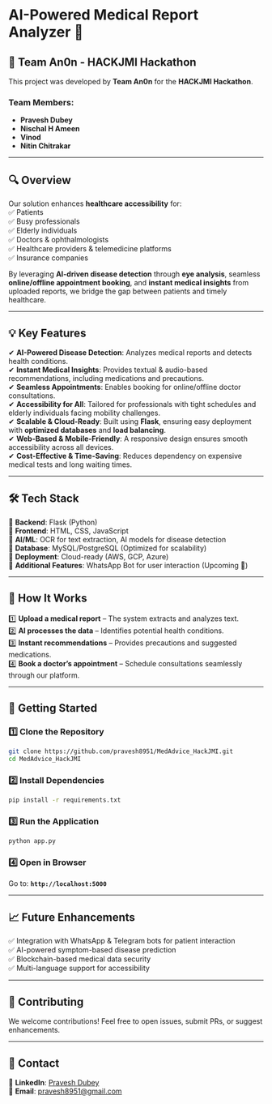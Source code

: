 
# **AI-Powered Medical Report Analyzer 🚀**  

## 👥 Team An0n - HACKJMI Hackathon  
This project was developed by **Team An0n** for the **HACKJMI Hackathon**.  

### **Team Members:**  
- **Pravesh Dubey**  
- **Nischal H Ameen**  
- **Vinod**  
- **Nitin Chitrakar**  

---

## **🔍 Overview**  
Our solution enhances **healthcare accessibility** for:  
✅ Patients  
✅ Busy professionals  
✅ Elderly individuals  
✅ Doctors & ophthalmologists  
✅ Healthcare providers & telemedicine platforms  
✅ Insurance companies  

By leveraging **AI-driven disease detection** through **eye analysis**, seamless **online/offline appointment booking**, and **instant medical insights** from uploaded reports, we bridge the gap between patients and timely healthcare.  

---

## **💡 Key Features**  
✔ **AI-Powered Disease Detection**: Analyzes medical reports and detects health conditions.  
✔ **Instant Medical Insights**: Provides textual & audio-based recommendations, including medications and precautions.  
✔ **Seamless Appointments**: Enables booking for online/offline doctor consultations.  
✔ **Accessibility for All**: Tailored for professionals with tight schedules and elderly individuals facing mobility challenges.  
✔ **Scalable & Cloud-Ready**: Built using **Flask**, ensuring easy deployment with **optimized databases** and **load balancing**.  
✔ **Web-Based & Mobile-Friendly**: A responsive design ensures smooth accessibility across all devices.  
✔ **Cost-Effective & Time-Saving**: Reduces dependency on expensive medical tests and long waiting times.  

---

## **🛠️ Tech Stack**  
🔹 **Backend**: Flask (Python)  
🔹 **Frontend**: HTML, CSS, JavaScript  
🔹 **AI/ML**: OCR for text extraction, AI models for disease detection  
🔹 **Database**: MySQL/PostgreSQL (Optimized for scalability)  
🔹 **Deployment**: Cloud-ready (AWS, GCP, Azure)  
🔹 **Additional Features**: WhatsApp Bot for user interaction (Upcoming 🚀)  

---

## **📌 How It Works**  
1️⃣ **Upload a medical report** – The system extracts and analyzes text.  
2️⃣ **AI processes the data** – Identifies potential health conditions.  
3️⃣ **Instant recommendations** – Provides precautions and suggested medications.  
4️⃣ **Book a doctor’s appointment** – Schedule consultations seamlessly through our platform.  

---

## **🚀 Getting Started**  
### **1️⃣ Clone the Repository**  
```bash
git clone https://github.com/pravesh8951/MedAdvice_HackJMI.git
cd MedAdvice_HackJMI
```
### **2️⃣ Install Dependencies**  
```bash
pip install -r requirements.txt
```
### **3️⃣ Run the Application**  
```bash
python app.py
```
### **4️⃣ Open in Browser**  
Go to: **`http://localhost:5000`**  

---

## **📈 Future Enhancements**  
✅ Integration with WhatsApp & Telegram bots for patient interaction  
✅ AI-powered symptom-based disease prediction  
✅ Blockchain-based medical data security  
✅ Multi-language support for accessibility  

---

## **🤝 Contributing**  
We welcome contributions! Feel free to open issues, submit PRs, or suggest enhancements.  

---

## **📩 Contact**  
💼 **LinkedIn**: [Pravesh Dubey](http://linkedin.com/in/pravesh-dubey-a68176251)  
📧 **Email**: [pravesh8951@gmail.com](mailto:pravesh8951@gmail.com)  

